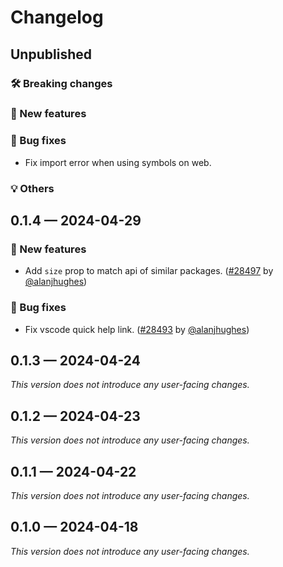 # Changelog

## Unpublished

### 🛠 Breaking changes

### 🎉 New features

### 🐛 Bug fixes

- Fix import error when using symbols on web.

### 💡 Others

## 0.1.4 — 2024-04-29

### 🎉 New features

- Add `size` prop to match api of similar packages. ([#28497](https://github.com/expo/expo/pull/28497) by [@alanjhughes](https://github.com/alanjhughes))

### 🐛 Bug fixes

- Fix vscode quick help link. ([#28493](https://github.com/expo/expo/pull/28493) by [@alanjhughes](https://github.com/alanjhughes))

## 0.1.3 — 2024-04-24

_This version does not introduce any user-facing changes._

## 0.1.2 — 2024-04-23

_This version does not introduce any user-facing changes._

## 0.1.1 — 2024-04-22

_This version does not introduce any user-facing changes._

## 0.1.0 — 2024-04-18

_This version does not introduce any user-facing changes._
